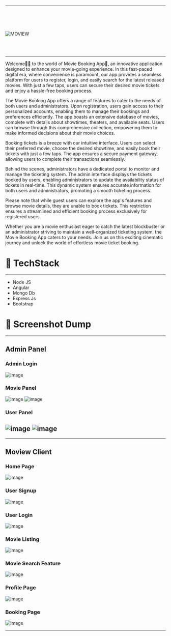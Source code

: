 
---
<br>
<br>
<br>

![MOVIEW](https://github.com/ashishsahu1/Movie-Ticket-Usecase/assets/52550558/26e76fae-4eb5-4a0b-aa39-7eb82599267b)

<br>
<br>

---
Welcome👋🏻 to the world of Movie Booking App🍿, an innovative application designed to enhance your movie-going experience. In this fast-paced digital era, where convenience is paramount, our app provides a seamless platform for users to register, login, and easily search for the latest released movies. With just a few taps, users can secure their desired movie tickets and enjoy a hassle-free booking process.

The Movie Booking App offers a range of features to cater to the needs of both users and administrators. Upon registration, users gain access to their personalized accounts, enabling them to manage their bookings and preferences efficiently. The app boasts an extensive database of movies, complete with details about showtimes, theaters, and available seats. Users can browse through this comprehensive collection, empowering them to make informed decisions about their movie choices.

Booking tickets is a breeze with our intuitive interface. Users can select their preferred movie, choose the desired showtime, and easily book their tickets with just a few taps. The app ensures a secure payment gateway, allowing users to complete their transactions seamlessly.

Behind the scenes, administrators have a dedicated portal to monitor and manage the ticketing system. The admin interface displays the tickets booked by users, enabling administrators to update the availability status of tickets in real-time. This dynamic system ensures accurate information for both users and administrators, promoting a smooth ticketing process.

Please note that while guest users can explore the app's features and browse movie details, they are unable to book tickets. This restriction ensures a streamlined and efficient booking process exclusively for registered users.

Whether you are a movie enthusiast eager to catch the latest blockbuster or an administrator striving to maintain a well-organized ticketing system, the Movie Booking App caters to your needs. Join us on this exciting cinematic journey and unlock the world of effortless movie ticket booking.

# 📌 TechStack
---
- Node JS
- Angular
- Mongo Db
- Express Js
- Bootstrap 


# 📌 Screenshot Dump

---
## Admin Panel
### Admin Login
![image](https://github.com/ashishsahu1/Movie-Ticket-Usecase/assets/52550558/796b8f4e-9c13-4ef0-bad8-baa0bb684843)

### Movie Panel
![image](https://github.com/ashishsahu1/Movie-Ticket-Usecase/assets/52550558/4c134cf8-a03d-430d-b5f5-339bc8134207)
![image](https://github.com/ashishsahu1/Movie-Ticket-Usecase/assets/52550558/2acface6-8df7-419a-9bc6-2216481b15c5)

### User Panel
![image](https://github.com/ashishsahu1/Movie-Ticket-Usecase/assets/52550558/f5d7ba67-7a77-4825-b18e-e9f2083390c1)
![image](https://github.com/ashishsahu1/Movie-Ticket-Usecase/assets/52550558/db066909-2a08-4432-bcdd-673e9ad215dd)
---
---
## Moview Client
### Home Page
![image](https://github.com/ashishsahu1/Movie-Ticket-Usecase/assets/52550558/a92298cc-1c41-43f7-aefb-da40ce9062ef)

### User Signup
![image](https://github.com/ashishsahu1/Movie-Ticket-Usecase/assets/52550558/b2832fe3-00b8-4205-a015-cb0fe50553e8)

### User Login
![image](https://github.com/ashishsahu1/Movie-Ticket-Usecase/assets/52550558/f4f5a670-38b2-4eda-a414-b00b85027bc8)

###  Movie Listing
![image](https://github.com/ashishsahu1/Movie-Ticket-Usecase/assets/52550558/269b824d-1f09-4136-b975-c8fc1e72a594)

### Movie Search Feature
![image](https://github.com/ashishsahu1/Movie-Ticket-Usecase/assets/52550558/e2ee9868-25dd-4cdc-9340-16f3709a46cf)

### Profile Page
![image](https://github.com/ashishsahu1/Movie-Ticket-Usecase/assets/52550558/3b124105-b6a5-45f0-abbb-f7b5e97f48f9)

### Booking Page
![image](https://github.com/ashishsahu1/Movie-Ticket-Usecase/assets/52550558/ab92d7b5-6d63-4175-96ae-a0358fc706f7)


---

